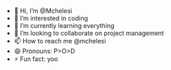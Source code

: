 - 👋 Hi, I’m @Mchelesi
- 👀 I’m interested in coding
- 🌱 I’m currently learning everything
- 💞️ I’m looking to collaborate on project management
- 📫 How to reach me @mchelesi
- 😄 Pronouns: P>O>D
- ⚡ Fun fact: yoo

<!---
Mchelesi/Mchelesi is a ✨ special ✨ repository because its `README.md` (this file) appears on your GitHub profile.
You can click the Preview link to take a look at your changes.
--->

